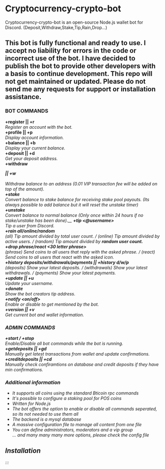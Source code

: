 # Cryptocurrency-crypto-bot
Cryptocurrency-crypto-bot is an open-source Node.js wallet bot for Discord. (Deposit,Withdraw,Stake,Tip,Rain,Drop...)

## This bot is fully functional and ready to use. I accept no liability for errors in the code or incorrect use of the bot. I have decided to publish the bot to provide other developers with a basis to continue development. This repo will not get maintained or updated. Please do not send me any requests for support or installation assistance.

### BOT COMMANDS
**+register || +r**  
*Register an account with the bot.*  
**+profile || +p**  
*Display account information.*  
**+balance || +b**  
*Display your current balance.*  
**+deposit || +d**  
*Get your deposit address.*  
**+withdraw <address> <amount> || +w <address> <amount>**  
*Withdraw balance to an address (0.01 VIP transaction fee will be added on top of the amount).*  
**+stake <amount>**  
*Convert balance to stake balance for receiving stake pool payouts. (Its always possible to add balance but it will reset the unstake timer)*  
**+unstake <amount>**  
*Convert balance to normal balance (Only once within 24 hours if no stake/unstake has been done).*__
**+tip <@username> <amount>**  
*Tip a user from Discord.*  
**+rain all/online/random <amount> <userCount>**  
*(all) Tip amount divided by total user count. / (online) Tip amount divided by active users. / (random) Tip amount divided by **random user count.***  
**+drop phrase/react <amount> <timeInSeconds> <30 letter phrase>**  
*(phrase) Send coins to all users that reply with the asked phrase. / (react) Send coins to all users that react with the asked icon.*  
**+history deposits/withdrawals/payments || +history d/w/p**  
*(deposits) Show your latest deposits. / (withdrawals) Show your latest withdrawals. / (payments) Show your latest payments.*  
**+update || +u**  
*Update your username.*  
**+donate**  
*Show the bot creators tip address.*  
**+notify <on/off>**  
*Enable or disable to get mentioned by the bot.*  
**+version || +v**  
*Get current bot and wallet information.*  

### ADMIN COMMANDS
**+start / +stop**  
*Enable/Disable all bot commands while the bot is running.*  
**+getdeposits || +gd**   
*Manually get latest transactions from wallet and update confirmations.*  
**+creditdeposits || +cd**  
*Manually check confiramtions on database and credit deposits if they have min confirmations.*  

### Additional information

- It supports all coins using the standard Bticoin rpc commands  
- It's possible to configure a staking pool for POS coins  
- Written for Node.js  
- The bot offers the option to enable or disable all commands seperated, so its not needed to use them all  
- The backend is a mysql database  
- A massive configuration file to manage all content from one file  
- You can define administrators, moderators and a vip group  
... and many many many more options, please check the config file  

## Installation
:::
